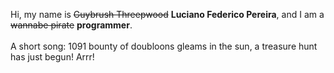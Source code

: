 Hi, my name is ~~Guybrush Threepwood~~ **Luciano Federico Pereira**, and I am a ~~wannabe pirate~~ **programmer**.<br><br>A short song: 1091 bounty of doubloons gleams in the sun, a treasure hunt has just begun! Arrr!

